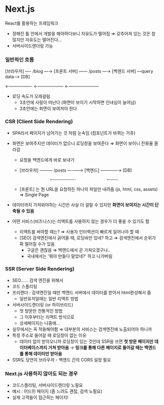 # Next.js

React를 활용하는 프레임워크

- 정해진 틀 안에서 개발을 해야하다보니 자유도가 떨어짐 ⇒ 갖추어져 있는 것은 참 많지만 자유도는 떨어진다...
- 서버사이드렌더링 가능

### 일반적인 흐름

[브라우저] —- /blog —→ [프론트 서버] —— /posts —→ [백엔드 서버] —query data—> [DB]

←—————-                       ←——————                       ←———————

- 로딩 속도가 오래걸림
  - 3초안에 사람이 떠난다 (화면이 보이기 시작하면 인내심이 늘어남)
  - 3초안에는 화면이 보여져야 한다

### CSR (Client Side Rendering)

- SPA라서 페이지가 넘어가는 것 처럼 눈속임 (컴포넌트가 바뀌는 거쥬)

- 화면은 보여주지만 데이터가 없으니 로딩창을 보여준다 ⇒ 화면이 보이니 잔류율 올라감

  - 요청을 백엔드에게 바로 보내기

  - [브라우저] ——— /posts ————> [백엔드] ————→ [DB]

    ```
                  ←——————————-              ←————
    ```

  - [프론트] 는 뭔 URL을 요청하든 하나의 파일만 내려줌 (js, html, css, assets) ⇒ Single Page

- 데이터까지 가져와야하는 시간은 사실 더 걸릴 수 있지만 **화면이 보여지는 시간이 단축될 수 있음**

- 어떤 서비스(비즈니스)는 리액트를 사용하지 않는 경우가 더 좋을 수 있기도 함

  - 리액트를 써야할 때는? ⇒ 사용자 인터랙션이 빠르게 일어나야 할 때
  - [SEO] 검색엔진에서 긁어올 때, 로딩바만 있네? 하고 ⇒ 검색엔진에서 순위가 확 떨어질 수가 있음
    - 구글은 괜찮음 ⇒ 백엔드에서 곧 가져오겠구나..
    - 국내에서는 '뭐야 만들다 말았네?' 하고 나가버림

### SSR (Server Side Rendering)

- SEO...... 검색 엔진을 위해서
- 코드 스플리팅
- 프리렌더 : 검색엔진일 때만 백엔드 서버에서 데이터를 받아서 html완성해서 줌
  - 일반유저일때는 일반 리액트 방법
- 서버사이드렌더링 (or 하이브리드)
  - 첫 방문만 전통적인 방법
  - 그 이후부터는 리액트 방식으로
  - 상세페이지는 나중에... 
- 실무에서는 꼭 적용해야함 ⇒ 대부분의 서비스는 검색엔진에 노출되어야 하니까
- 특정 주소로 들어갈 때 로딩창이 없는 이유
  - 데이터 없이 받아오니까 로딩창이 있는 것인데 SSR을 쓰면 **첫 방문 페이지만 데이터베이스까지 거쳐 받아옴** → **링크를 통해 다른 페이지로 들어갈 때는 백엔드를 통해 데이터만 받아옴**
- SSR도 당연히 브라우저 - 백엔드 간의 CORS 설정 필요

### Next.js 사용하지 않아도 되는 경우

- 코드스플리팅, 서버사이드렌더링 노필요
- 예시 : 어드민 페이지 (좀 느려도 괜찮, 검색 노필요)
- 실제 고객들이 접근하는 페이지!